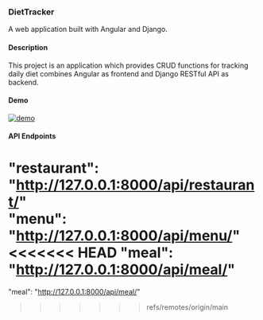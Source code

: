 ### DietTracker

A web application built with Angular and Django.

#### Description
This project is an application which provides CRUD functions for tracking daily diet combines Angular as frontend and Django RESTful API as backend.

#### Demo
[![demo](https://img.youtube.com/vi/KOnJGQGWMdU/hqdefault.jpg)](https://youtu.be/KOnJGQGWMdU)

#### API Endpoints
"restaurant": "http://127.0.0.1:8000/api/restaurant/"  
"menu": "http://127.0.0.1:8000/api/menu/"  
<<<<<<< HEAD
"meal": "http://127.0.0.1:8000/api/meal/"
=======
"meal": "http://127.0.0.1:8000/api/meal/"
>>>>>>> refs/remotes/origin/main
